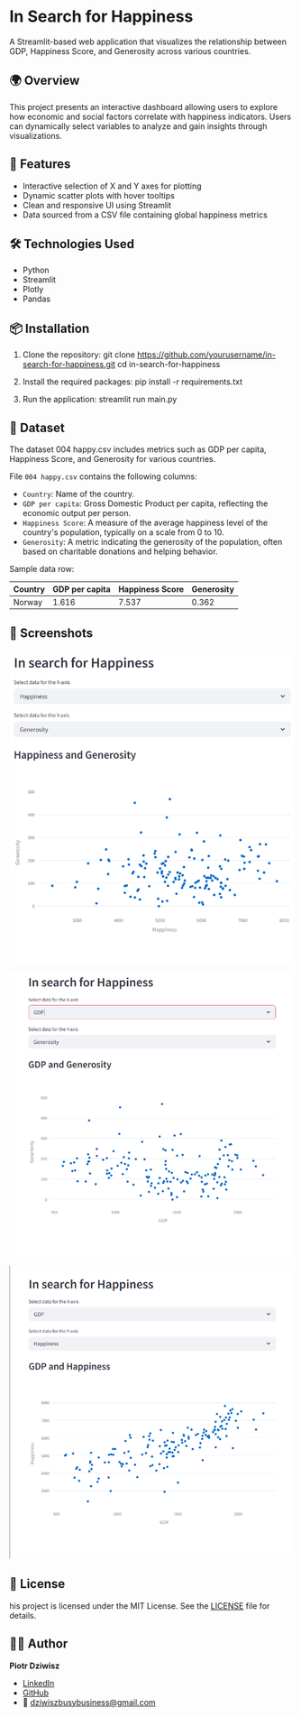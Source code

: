 # In Search for Happiness

A Streamlit-based web application that visualizes the relationship between GDP, Happiness Score, and Generosity across various countries.

## 🌍 Overview

This project presents an interactive dashboard allowing users to explore how economic and social factors correlate with happiness indicators. Users can dynamically select variables to analyze and gain insights through visualizations.

## 🚀 Features

- Interactive selection of X and Y axes for plotting
- Dynamic scatter plots with hover tooltips
- Clean and responsive UI using Streamlit
- Data sourced from a CSV file containing global happiness metrics

## 🛠️ Technologies Used

- Python
- Streamlit
- Plotly
- Pandas

## 📦 Installation

1. Clone the repository:
   git clone https://github.com/yourusername/in-search-for-happiness.git
   cd in-search-for-happiness

2. Install the required packages:
   pip install -r requirements.txt

3. Run the application:
   streamlit run main.py

## 📁 Dataset
The dataset 004 happy.csv includes metrics such as GDP per capita, Happiness Score, and Generosity for various countries.

File `004 happy.csv` contains the following columns:

- `Country`: Name of the country.
- `GDP per capita`: Gross Domestic Product per capita, reflecting the economic output per person.
- `Happiness Score`: A measure of the average happiness level of the country's population, typically on a scale from 0 to 10.
- `Generosity`: A metric indicating the generosity of the population, often based on charitable donations and helping behavior.

Sample data row:​

| Country | GDP per capita | Happiness Score | Generosity |
|---------|----------------|-----------------|------------|
| Norway  | 1.616          | 7.537           | 0.362      |

## 📸 Screenshots
![Happiness and Generostiy](screenshots/Happiness_screen1.png)

![GDP and Generosity](screenshots/Happiness_screen2.png)

![GDP and Happiness](screenshots/Happiness_screen3.png)

## 📄 License
his project is licensed under the MIT License. See the [LICENSE](LICENSE) file for details.

## 🙋‍♂️ Author

**Piotr Dziwisz**

- [LinkedIn](https://www.linkedin.com/in/piotr-dziwisz-8a20b7362/)
- [GitHub](https://github.com/DziwiszBB)
- 📧 dziwiszbusybusiness@gmail.com
